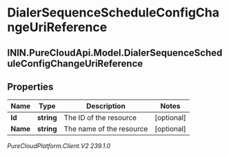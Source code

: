 # DialerSequenceScheduleConfigChangeUriReference

## ININ.PureCloudApi.Model.DialerSequenceScheduleConfigChangeUriReference

## Properties

|Name | Type | Description | Notes|
|------------ | ------------- | ------------- | -------------|
| **Id** | **string** | The ID of the resource | [optional] |
| **Name** | **string** | The name of the resource | [optional] |



_PureCloudPlatform.Client.V2 239.1.0_
